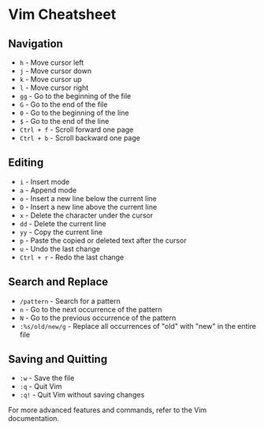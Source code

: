 # Vim Cheatsheet

## Navigation

- `h` - Move cursor left
- `j` - Move cursor down
- `k` - Move cursor up
- `l` - Move cursor right
- `gg` - Go to the beginning of the file
- `G` - Go to the end of the file
- `0` - Go to the beginning of the line
- `$` - Go to the end of the line
- `Ctrl + f` - Scroll forward one page
- `Ctrl + b` - Scroll backward one page

## Editing

- `i` - Insert mode
- `a` - Append mode
- `o` - Insert a new line below the current line
- `O` - Insert a new line above the current line
- `x` - Delete the character under the cursor
- `dd` - Delete the current line
- `yy` - Copy the current line
- `p` - Paste the copied or deleted text after the cursor
- `u` - Undo the last change
- `Ctrl + r` - Redo the last change

## Search and Replace

- `/pattern` - Search for a pattern
- `n` - Go to the next occurrence of the pattern
- `N` - Go to the previous occurrence of the pattern
- `:%s/old/new/g` - Replace all occurrences of "old" with "new" in the entire file

## Saving and Quitting

- `:w` - Save the file
- `:q` - Quit Vim
- `:q!` - Quit Vim without saving changes

For more advanced features and commands, refer to the Vim documentation.
